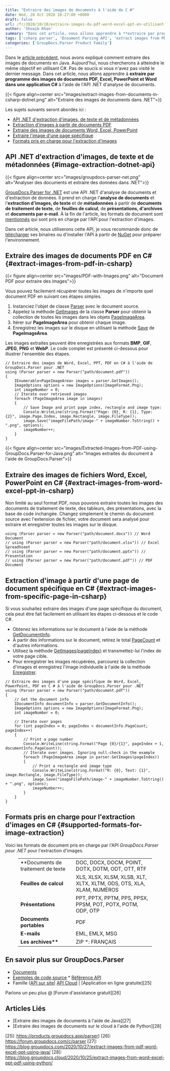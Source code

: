 ```yaml
---
title: "Extraire des images de documents à l'aide de C #"
date: Wed, 28 Oct 2020 18:27:00 +0000
draft: false
url: /fr/2020/10/28/extraire-images-du-pdf-word-excel-ppt-en-utilisant-csharp/
author: 'Shoaib Khan'
summary: "Dans cet article, nous allons apprendre à **extraire par programme des images de documents PDF, Excel, PowerPoint et Word dans une application C#** à l'aide de l'API .NET d'analyse de documents. [GroupDocs.Parser for .NET][1] est une API .NET d'analyse de documents et d'extraction de données. Il prend en charge l'**analyse de documents** et l'**extraction d'images, de texte** et de **métadonnées** à partir de **documents de traitement de texte**, de **feuilles de calcul**, de **présentations, d'archives** et **documents par e-mail**."
tags: ['csharp parser', 'Dcoument Parsing API', 'extract images from PDF in csharp', 'extract images in csharp', 'Image extractor']
categories: ['GroupDocs.Parser Product Family']
---
```


Dans le [article précédent][2], nous avons expliqué comment extraire des images de documents en Java. Aujourd'hui, nous chercherons à atteindre le même objectif en utilisant C#. Pas de soucis si vous n'avez pas visité le dernier message. Dans cet article, nous allons apprendre à **extraire par programme des images de documents PDF, Excel, PowerPoint et Word dans une application C#** à l'aide de l'API .NET d'analyse de documents.



{{< figure align=center src="images/extract-images-from-documents-in-csharp-dotnet.png" alt="Extraire des images de documents dans .NET">}}


Les sujets suivants seront abordés ici :

* [API .NET d'extraction d'images, de texte et de métadonnées][3]
* [Extraction d'images à partir de documents PDF][4]
* [Extraire des images de documents Word, Excel, PowerPoint][5]
* [Extraire l'image d'une page spécifique][6]
* [Formats pris en charge pour l'extraction d'images][7]

## API .NET d'extraction d'images, de texte et de métadonnées {#image-extraction-dotnet-api}



{{< figure align=center src="images/groupdocs-parser-net.png" alt="Analyser des documents et extraire des données dans .NET">}}


[GroupDocs.Parser for .NET][8] est une API .NET d'analyse de documents et d'extraction de données. Il prend en charge l'**analyse de documents** et l'**extraction d'images, de texte** et de **métadonnées** à partir de **documents de traitement de texte**, de **feuilles de calcul**, de **présentations, d'archives** et **documents par e-mail**. À la fin de l'article, les formats de document sont [mentionnés][9] qui sont pris en charge par l'API pour l'extraction d'images.

Dans cet article, nous utiliserons cette API, je vous recommande donc de [télécharger][10] ses binaires ou d'installer l'API à partir de [NuGet][11] pour préparer l'environnement.

## Extraire des images de documents PDF en C# {#extract-images-from-pdf-in-csharp}



{{< figure align=center src="images/PDF-with-Images.png" alt="Document PDF pour extraire des images">}}


Vous pouvez facilement récupérer toutes les images de n'importe quel document PDF en suivant ces étapes simples.

1. Instanciez l'objet de classe [Parser][12] avec le document source.
2. Appelez la méthode [GetImages][13] de la classe **Parser** pour obtenir la collection de toutes les images dans les objets [PageImageArea][14].
3. Itérer sur **PageImageArea** pour obtenir chaque image.
4. Enregistrez les images sur le disque en utilisant la méthode [Save][15] de **PageImageArea**.

Les images extraites peuvent être enregistrées aux formats **BMP**, **GIF**, **JPEG**, **PNG** et **WebP**. Le code complet est présenté ci-dessous pour illustrer l'ensemble des étapes.

```
// Extraire des images de Word, Excel, PPT, PDF en C# à l'aide de GroupDocs.Parser pour .NET
using (Parser parser = new Parser("path/document.pdf"))
{
    IEnumerable<PageImageArea> images = parser.GetImages();
    ImageOptions options = new ImageOptions(ImageFormat.Png);
    int imageNumber = 0;
    // Iterate over retrieved images
    foreach (PageImageArea image in images)
    {
        // Save Image and print page index, rectangle and image type:
        Console.WriteLine(string.Format("Page: {0}, R: {1}, Type: {2}", image.Page.Index, image.Rectangle, image.FileType));
        image.Save("imageFilePath/image-" + imageNumber.ToString() + ".png", options);
        imageNumber++;
    }
}
```



{{< figure align=center src="images/Extracted-Images-from-PDF-using-GroupDocs.Parser-for-Java.png" alt="Images extraites du document à l'aide de GroupDocs.Parser">}}


## Extraire des images de fichiers Word, Excel, PowerPoint en C# {#extract-images-from-word-excel-ppt-in-csharp}

Non limité au seul format PDF, nous pouvons extraire toutes les images des documents de traitement de texte, des tableurs, des présentations, avec la base de code inchangée. Changez simplement le chemin du document source avec l'extension de fichier, votre document sera analysé pour extraire et enregistrer toutes les images sur le disque.

```
using (Parser parser = new Parser("path/document.docx")) // Word Document
// using (Parser parser = new Parser("path/document.xlsx")) // Excel Spreadhseet
// using (Parser parser = new Parser("path/document.pptx")) // Presentation
// using (Parser parser = new Parser("path/document.pdf")) // PDF Document
```

## Extraction d'image à partir d'une page de document spécifique en C# {#extract-images-from-specific-page-in-csharp}

Si vous souhaitez extraire des images d'une page spécifique du document, cela peut être fait facilement en utilisant les étapes ci-dessous et le code C#.

* Obtenez les informations sur le document à l'aide de la méthode [GetDocumentInfo][16].
* À partir des informations sur le document, retirez le total [PageCount][17] et d'autres informations.
* Utilisez la méthode [GetImages(pageIndex)][18] et transmettez-lui l'index de votre page cible.
* Pour enregistrer les images récupérées, parcourez la collection d'images et enregistrez l'image individuelle à l'aide de la méthode [Enregistrer][19].

```
// Extraire des images d'une page spécifique de Word, Excel, PowerPoint, PDF en C # à l'aide de GroupDocs.Parser pour .NET
using (Parser parser = new Parser("path/document.pdf"))
{
    // Get the document info
    IDocumentInfo documentInfo = parser.GetDocumentInfo();
    ImageOptions options = new ImageOptions(ImageFormat.Png);
    int imageNumber = 0;

    // Iterate over pages
    for (int pageIndex = 0; pageIndex < documentInfo.PageCount; pageIndex++)
    {
        // Print a page number 
        Console.WriteLine(string.Format("Page {0}/{1}", pageIndex + 1, documentInfo.PageCount));
        // Iterate over images. Ignoring null-check in the example
        foreach (PageImageArea image in parser.GetImages(pageIndex))
        {
            // Print a rectangle and image type
            Console.WriteLine(string.Format("R: {0}, Text: {1}", image.Rectangle, image.FileType));
            image.Save("imageFilePath/image-" + imageNumber.ToString() + ".png", options);
            imageNumber++;
        }
    }
}
```

## Formats pris en charge pour l'extraction d'images en C# {#supported-formats-for-image-extraction}

Voici les formats de document pris en charge par l'API _GroupDocs.Parser pour .NET_ pour l'extraction d'images.

<figure class="wp-block-table is-style-stripes"><table><tbody><tr><td>**Documents de traitement de texte</td><td> DOC, DOCX, DOCM, POINT, DOTX, DOTM, ODT, OTT, RTF</td></tr><tr><td> <strong>Feuilles de calcul</strong></td><td> XLS, XLSX, XLSM, XLSB, XLT, XLTX, XLTM, ODS, OTS, XLA, XLAM, NUMÉROS</td></tr><tr><td> <strong>Présentations</strong></td><td> PPT, PPTX, PPTM, PPS, PPSX, PPSM, POT, POTX, POTM, ODP, OTP</td></tr><tr><td> <strong>Documents portables</strong></td><td> PDF</td></tr><tr><td> <strong>E-mails</strong></td><td> EML, EMLX, MSG</td></tr><tr><td> <strong>Les archives**</strong></td><td> ZIP *: FRANÇAIS</td></tr></tbody></table></figure>

## En savoir plus sur GroupDocs.Parser

* [Documents][20]
* [Exemples de code source][21]
* [Référence API][22]
* Famille ([API sur site][23]| [API Cloud][24] | [Application en ligne gratuite][25]

Parlons un peu plus @ [Forum d'assistance gratuit][26]

## Articles Liés

* [Extraire des images de documents à l'aide de Java][27]
* [Extraire des images de documents sur le cloud à l'aide de Python][28]







[1]: https://products.groupdocs.com/parser/net
[2]: https://blog.groupdocs.com/2020/10/27/extract-images-from-pdf-word-excel-ppt-using-java/
[3]: #image-extraction-dotnet-api
[4]: #extract-images-from-pdf-in-csharp
[5]: #extract-images-from-word-excel-ppt-in-csharp
[6]: #extract-images-from-specific-page-in-csharp
[7]: #supported-formats-for-image-extraction
[8]: https://products.groupdocs.com/parser/net
[9]: #supported-formats-for-image-extraction
[10]: https://downloads.groupdocs.com/parser/net
[11]: https://www.nuget.org/packages/GroupDocs.Parser/
[12]: https://apireference.groupdocs.com/net/parser/groupdocs.parser/parser
[13]: https://apireference.groupdocs.com/net/parser/groupdocs.parser/parser/methods/getimages
[14]: https://apireference.groupdocs.com/net/parser/groupdocs.parser.data/pageimagearea
[15]: https://apireference.groupdocs.com/parser/net/groupdocs.parser.data.pageimagearea/save/methods/1
[16]: https://apireference.groupdocs.com/parser/net/groupdocs.parser/parser/methods/getdocumentinfo
[17]: https://apireference.groupdocs.com/parser/net/groupdocs.parser.options/idocumentinfo/properties/pagecount
[18]: https://apireference.groupdocs.com/parser/net/groupdocs.parser.parser/getimages/methods/2
[19]: https://apireference.groupdocs.com/parser/net/groupdocs.parser.data.pageimagearea/save/methods/1
[20]: https://docs.groupdocs.com/parser/
[21]: https://github.com/groupdocs-parser/
[22]: https://apireference.groupdocs.com/parser
[23]: https://products.groupdocs.com/parser/family
[24]: https://products.groupdocs.cloud/parser/family
[25]: https://products.groupdocs.app/parser)
[26]: https://forum.groupdocs.com/c/parser
[27]: https://blog.groupdocs.com/2020/10/27/extract-images-from-pdf-word-excel-ppt-using-java/
[28]: https://blog.groupdocs.cloud/2020/10/25/extract-images-from-word-excel-ppt-pdf-using-python/


